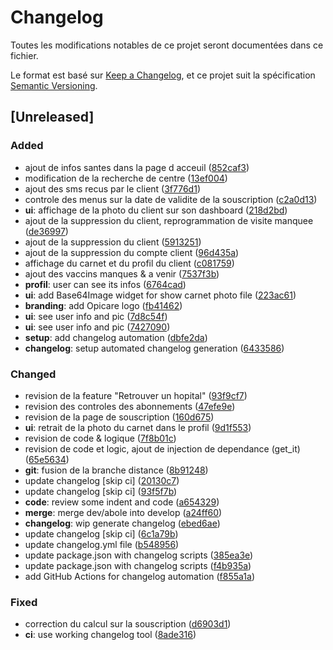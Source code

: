 # Changelog

Toutes les modifications notables de ce projet seront documentées dans ce fichier.

Le format est basé sur [Keep a Changelog](https://keepachangelog.com/en/1.0.0/),
et ce projet suit la spécification [Semantic Versioning](https://semver.org/spec/v2.0.0.html).

## [Unreleased]
### Added
- ajout de infos santes dans la page d acceuil ([852caf3](https://github.com/didierboka/opicare/commit/852caf3))
- modification de la recherche de centre ([13ef004](https://github.com/didierboka/opicare/commit/13ef004))
- ajout des sms recus par le client ([3f776d1](https://github.com/didierboka/opicare/commit/3f776d1))
- controle des menus sur la date de validite de la souscription ([c2a0d13](https://github.com/didierboka/opicare/commit/c2a0d13))
- **ui**: affichage de la photo du client sur son dashboard ([218d2bd](https://github.com/didierboka/opicare/commit/218d2bd))
- ajout de la suppression du client, reprogrammation de visite manquee ([de36997](https://github.com/didierboka/opicare/commit/de36997))
- ajout de la suppression du client ([5913251](https://github.com/didierboka/opicare/commit/5913251))
- ajout de la suppression du compte client ([96d435a](https://github.com/didierboka/opicare/commit/96d435a))
- affichage du carnet et du profil du client ([c081759](https://github.com/didierboka/opicare/commit/c081759))
- ajout des vaccins manques & a venir ([7537f3b](https://github.com/didierboka/opicare/commit/7537f3b))
- **profil**: user can see its infos ([6764cad](https://github.com/didierboka/opicare/commit/6764cad))
- **ui**: add Base64Image widget for show carnet photo file ([223ac61](https://github.com/didierboka/opicare/commit/223ac61))
- **branding**: add Opicare logo ([fb41462](https://github.com/didierboka/opicare/commit/fb41462))
- **ui**: see user info and pic ([7d8c54f](https://github.com/didierboka/opicare/commit/7d8c54f))
- **ui**: see user info and pic ([7427090](https://github.com/didierboka/opicare/commit/7427090))
- **setup**: add changelog automation ([dbfe2da](https://github.com/didierboka/opicare/commit/dbfe2da))
- **changelog**: setup automated changelog generation ([6433586](https://github.com/didierboka/opicare/commit/6433586))

### Changed
- revision de la feature "Retrouver un hopital" ([93f9cf7](https://github.com/didierboka/opicare/commit/93f9cf7))
- revision des controles des abonnements ([47efe9e](https://github.com/didierboka/opicare/commit/47efe9e))
- revision de la page de souscription ([160d675](https://github.com/didierboka/opicare/commit/160d675))
- **ui**: retrait de la photo du carnet dans le profil ([9d1f553](https://github.com/didierboka/opicare/commit/9d1f553))
- revision de code & logique ([7f8b01c](https://github.com/didierboka/opicare/commit/7f8b01c))
- revision de code et logic, ajout de injection de dependance (get_it) ([65e5634](https://github.com/didierboka/opicare/commit/65e5634))
- **git**: fusion de la branche distance ([8b91248](https://github.com/didierboka/opicare/commit/8b91248))
- update changelog [skip ci] ([20130c7](https://github.com/didierboka/opicare/commit/20130c7))
- update changelog [skip ci] ([93f5f7b](https://github.com/didierboka/opicare/commit/93f5f7b))
- **code**: review some indent and code ([a654329](https://github.com/didierboka/opicare/commit/a654329))
- **merge**: merge dev/abole into develop ([a24ff60](https://github.com/didierboka/opicare/commit/a24ff60))
- **changelog**: wip generate changelog ([ebed6ae](https://github.com/didierboka/opicare/commit/ebed6ae))
- update changelog [skip ci] ([6c1a79b](https://github.com/didierboka/opicare/commit/6c1a79b))
- update changelog.yml file ([b548956](https://github.com/didierboka/opicare/commit/b548956))
- update package.json with changelog scripts ([385ea3e](https://github.com/didierboka/opicare/commit/385ea3e))
- update package.json with changelog scripts ([f4b935a](https://github.com/didierboka/opicare/commit/f4b935a))
- add GitHub Actions for changelog automation ([f855a1a](https://github.com/didierboka/opicare/commit/f855a1a))

### Fixed
- correction du calcul sur la souscription ([d6903d1](https://github.com/didierboka/opicare/commit/d6903d1))
- **ci**: use working changelog tool ([8ade316](https://github.com/didierboka/opicare/commit/8ade316))

